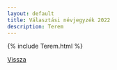 ```yaml
---
layout: default
title: Választási névjegyzék 2022
description: Terem
---
```


{% include Terem.html %}

[Vissza](./)